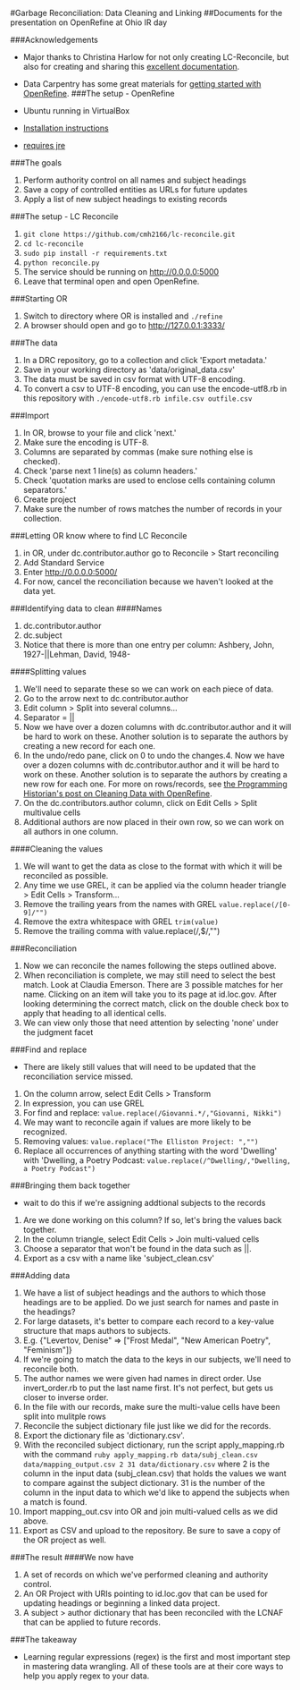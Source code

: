#Garbage Reconciliation: Data Cleaning and Linking 
##Documents for the presentation on OpenRefine at Ohio IR day

###Acknowledgements
* Major thanks to Christina Harlow for not only creating LC-Reconcile, but also for creating and sharing this [excellent documentation](http://christinaharlow.com/openrefine-reconciliation-workshop-c4lmdc). 

* Data Carpentry has some great materials for [getting started with OpenRefine](http://www.datacarpentry.org/OpenRefine-ecology-lesson/01-working-with-openrefine.html).
###The setup - OpenRefine
* Ubuntu running in VirtualBox
* [Installation instructions](https://github.com/OpenRefine/OpenRefine/wiki/Installation-Instructions#linux)
* [requires jre](https://www.digitalocean.com/community/tutorials/how-to-install-java-on-ubuntu-with-apt-get)

###The goals
1. Perform authority control on all names and subject headings
2. Save a copy of controlled entities as URLs for future updates
3. Apply a list of new subject headings to existing records

###The setup - LC Reconcile

1. ```git clone https://github.com/cmh2166/lc-reconcile.git```
2. ```cd lc-reconcile```
3. ```sudo pip install -r requirements.txt```
4. ```python reconcile.py```
5. The service should be running on http://0.0.0.0:5000
6. Leave that terminal open and open OpenRefine.

###Starting OR
1. Switch to directory where OR is installed and ```./refine```
2. A browser should open and go to http://127.0.0.1:3333/

###The data
1. In a DRC repository, go to a collection and click 'Export metadata.'
2. Save in your working directory as 'data/original_data.csv'
3. The data must be saved in csv format with UTF-8 encoding. 
4. To convert a csv to UTF-8 encoding, you can use the encode-utf8.rb in this repository with ```./encode-utf8.rb infile.csv outfile.csv```

###Import
1. In OR, browse to your file and click 'next.'
2. Make sure the encoding is UTF-8.
3. Columns are separated by commas (make sure nothing else is checked). 
4. Check 'parse next 1 line(s) as column headers.'
5. Check 'quotation marks are used to enclose cells containing column separators.'
6. Create project
7. Make sure the number of rows matches the number of records in your collection. 

###Letting OR know where to find LC Reconcile
1. in OR, under dc.contributor.author go to Reconcile > Start reconciling
2. Add Standard Service
3. Enter http://0.0.0.0:5000/
4. For now, cancel the reconciliation because we haven't looked at the data yet.

###Identifying data to clean
####Names
1. dc.contributor.author
2. dc.subject
3. Notice that there is more than one entry per column:
	Ashbery, John, 1927-||Lehman, David, 1948-

####Splitting values
1. We'll need to separate these so we can work on each piece of data.
2. Go to the arrow next to dc.contributor.author
3. Edit column > Split into several columns...
4. Separator = ||
5. Now we have over a dozen columns with dc.contributor.author and it will be hard to work on these. Another solution is to separate the authors by creating a new record for each one. 
6. In the undo/redo pane, click on 0 to undo the changes.4. Now we have over a dozen columns with dc.contributor.author and it will be hard to work on these. Another solution is to separate the authors by creating a new row for each one. For more on rows/records, see [the Programming Historian's post on Cleaning Data with OpenRefine](http://programminghistorian.org/lessons/cleaning-data-with-openrefine). 
7. On the dc.contributors.author column, click on Edit Cells > Split multivalue cells
8. Additional authors are now placed in their own row, so we can work on all authors in one column. 

####Cleaning the values
1. We will want to get the data as close to the format with which it will be reconciled as possible. 
2. Any time we use GREL, it can be applied via the column header triangle > Edit Cells > Transform...
3. Remove the trailing years from the names with GREL ```value.replace(/[0-9]/"")```
4. Remove the extra whitespace with GREL ```trim(value)```
5. Remove the trailing comma with value.replace(/,$/,"")

###Reconciliation
1. Now we can reconcile the names following the steps outlined above.
2. When reconciliation is complete, we may still need to select the best match. Look at Claudia Emerson. There are 3 possible matches for her name. Clicking on an item will take you to its page at id.loc.gov. After looking determining the correct match, click on the double check box to apply that heading to all identical cells.
3. We can view only those that need attention by selecting 'none' under the judgment facet

###Find and replace
* There are likely still values that will need to be updated that the reconciliation service missed.
1. On the column arrow, select Edit Cells > Transform
2. In expression, you can use GREL 
3. For find and replace: ```value.replace(/Giovanni.*/,"Giovanni, Nikki")```
4. We may want to reconcile again if values are more likely to be recognized.
5. Removing values: ```value.replace("The Elliston Project: ","")```
6. Replace all occurrences of anything starting with the word 'Dwelling' with 'Dwelling, a Poetry Podcast: ```value.replace(/^Dwelling/,"Dwelling, a Poetry Podcast")```

###Bringing them back together 
* wait to do this if we're assigning addtional subjects to the records
1. Are we done working on this column? If so, let's bring the values back together.
2. In the column triangle, select Edit Cells > Join multi-valued cells
3. Choose a separator that won't be found in the data such as ||.
4. Export as a csv with a name like 'subject_clean.csv'

###Adding data
1. We have a list of subject headings and the authors to which those headings are to be applied. Do we just search for names and paste in the headings?
2. For large datasets, it's better to compare each record to a key-value structure that maps authors to subjects.
3. E.g. {"Levertov, Denise" => ["Frost Medal", "New American Poetry", "Feminism"]}
4. If we're going to match the data to the keys in our subjects, we'll need to reconcile both.
5. The author names we were given had names in direct order. Use invert_order.rb to put the last name first. It's not perfect, but gets us closer to inverse order.
6. In the file with our records, make sure the multi-value cells have been split into mulitple rows 
7. Reconcile the subject dictionary file just like we did for the records. 
8. Export the dictionary file as 'dictionary.csv'.
9. With the reconciled subject dictionary, run the script apply_mapping.rb with the command ```ruby apply_mapping.rb data/subj_clean.csv data/mapping_output.csv 2 31 data/dictionary.csv``` where 2 is the column in the input data (subj_clean.csv) that holds the values we want to compare against the subject dictionary. 31 is the number of the column in the input data to which we'd like to append the subjects when a match is found.  
10. Import mapping_out.csv into OR and  join multi-valued cells as we did above.
11. Export as CSV and upload to the repository. Be sure to save a copy of the OR project as well.

###The result
####We now have
1. A set of records on which we've performed cleaning and authority control.
2. An OR Project with URIs pointing to id.loc.gov that can be used for updating headings or beginning a linked data project.
3. A subject > author dictionary that has been reconciled with the LCNAF that can be applied to future records.

###The takeaway
* Learning regular expressions (regex) is the first and most important step in mastering data wrangling. All of these tools are at their core ways to help you apply regex to your data. 

